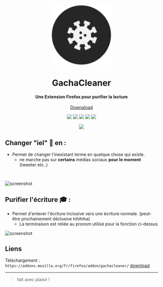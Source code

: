<h1 align="center">
  <br>
 <center>
 <img src="/icons/external-content.duckduckgo.com.png" alt="Markdownify" width="200"/>
  </center>
  <br>
  GachaCleaner
  <br>
</h1>

<h4 align="center">Une Extension Firefox pour purifier la lecture</h4>
<p align="center">
  <a href="https://addons.mozilla.org/fr/firefox/addon/gachacleaner/">Downaload</a>
</p>
<p align="center">
  <a>
      <img src="https://img.shields.io/badge/JavaScript-323330?style=for-the-badge&logo=javascript&logoColor=F7DF1E">
  </a>
 
  <a>
      <img src="https://img.shields.io/badge/jQuery-0769AD?style=for-the-badge&logo=jquery&logoColor=white">
  </a>

  <a>
    <img src="https://img.shields.io/badge/HTML5-E34F26?style=for-the-badge&logo=html5&logoColor=white">
  </a>

  <a>
    <img src="https://img.shields.io/badge/CSS3-1572B6?style=for-the-badge&logo=css3&logoColor=white">
  </a>

  <a>
    <img src="https://img.shields.io/badge/Firefox_Browser-FF7139?style=for-the-badge&logo=Firefox-Browser&logoColor=white">
  </a>
  
</p>



<center>
<img src="https://imgur.com/nOo5b0d.png"/>
</center>

## Changer "iel" 🤮 en :

* Permet de changer l'inexistant terme en quelque chose qui existe.
  - ne marche pas sur **certains** médias sociaux **pour le moment** (tweeter etc..)
<br>

![screenshot](/icons/Grandremplacement.gif)

## Purifier l'écriture 🎓 :

* Permet d'enlever l'écriture inclusive vers une écriture normale. (peut-être prochainement déclusive hihihiha)
  - La terminaison est reliée au pronom utilisé pour la fonction ci-dessus


![screenshot](/home/anito/Bureau/devv/addons/GachaCleaner/icons/remplaced.gif)


## Liens
Téléchargement : `https://addons.mozilla.org/fr/firefox/addon/gachacleaner/`
[download](https://addons.mozilla.org/fr/firefox/addon/gachacleaner/)


---

> fait avec plaisir !
